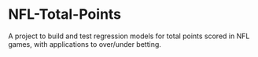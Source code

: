 # NFL-Total-Points
A project to build and test regression models for total points scored in NFL games, with applications to over/under betting.
